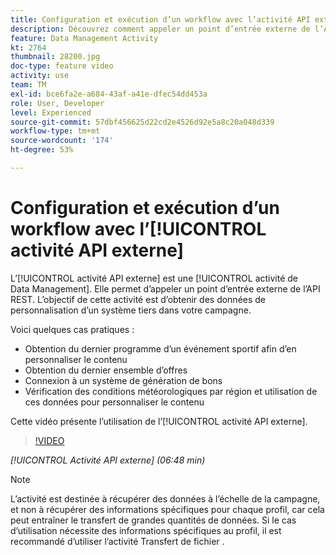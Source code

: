 ```yaml
---
title: Configuration et exécution d’un workflow avec l’activité API externe
description: Découvrez comment appeler un point d’entrée externe de l’API REST pour extraire des données de personnalisation d’un système tiers dans votre campagne.
feature: Data Management Activity
kt: 2764
thumbnail: 28200.jpg
doc-type: feature video
activity: use
team: TM
exl-id: bce6fa2e-a684-43af-a41e-dfec54dd453a
role: User, Developer
level: Experienced
source-git-commit: 57dbf456625d22cd2e4526d92e5a8c20a048d339
workflow-type: tm+mt
source-wordcount: '174'
ht-degree: 53%

---
```


# Configuration et exécution d’un workflow avec l’[!UICONTROL activité API externe]

L’[!UICONTROL activité API externe] est une [!UICONTROL activité de Data Management]. Elle permet d’appeler un point d’entrée externe de l’API REST. L’objectif de cette activité est d’obtenir des données de personnalisation d’un système tiers dans votre campagne.

Voici quelques cas pratiques :

* Obtention du dernier programme d’un événement sportif afin d’en personnaliser le contenu
* Obtention du dernier ensemble d’offres
* Connexion à un système de génération de bons
* Vérification des conditions météorologiques par région et utilisation de ces données pour personnaliser le contenu

Cette vidéo présente l’utilisation de l’[!UICONTROL activité API externe].

>[!VIDEO](https://video.tv.adobe.com/v/28200/?quality=12)

*[!UICONTROL Activité API externe] (06:48 min)*

>[!NOTE]
>
>L’activité est destinée à récupérer des données à l’échelle de la campagne, et non à récupérer des informations spécifiques pour chaque profil, car cela peut entraîner le transfert de grandes quantités de données. Si le cas d’utilisation nécessite des informations spécifiques au profil, il est recommandé d’utiliser l’activité Transfert de fichier .
